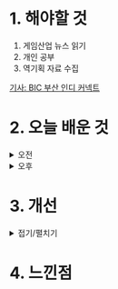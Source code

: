 
# 1. 해야할 것

1. 게임산업 뉴스 읽기 
2. 개인 공부  
3. 역기획 자료 수집

[기사: BIC 부산 인디 커넥트](https://www.gamemeca.com/view.php?gid=1752212)


# 2. 오늘 배운 것

<details>
<summary>오전</summary>

## 오늘의 뉴스
### 부산 인디 커넥트
![image](https://github.com/user-attachments/assets/fa15dc7f-5348-483e-942c-4b47011bcd39)
![image](https://github.com/user-attachments/assets/a28873fd-5f7f-4520-bbf5-b189b659537c)

재밌어보이는 게임이 정말 많이 보였던 부산 인디 커넥트.\
다 해보고 싶었지만 기다리는 시간과 플레이하는 시간이 겹쳐서 다 해보진 못했다.

이럴 줄 알았으면 응모권에 도장 받는 퀘스트를 하지 않고 그냥 돌아다니면서 흥미가 가는 게임을 해볼걸 그랬다.

그럼에도 불구하고 퀘스트 라인에 따라 안해봤을 게임들도 체험할 수 있어서 좋았다.\
개인적으로 비주얼 노벨류 게임은 잘 안하는 편인데 이번 기회로 플레이해봤는데 한번쯤은 해볼만 했다.\
게임 퀄리티가 거의 완성된 게임과 시작 프로토타입 게임들로 섞여있었지만 다 아이디어를 살펴볼 수 있어서 재밌었다.

## 포트폴리오 발표회
팀원들이 포트폴리오 자체는 많이 늘지 않았지만 확실한 목표를 향하고 있다는 게 느껴진다.

그래도 제작 속도라던지 준비기간이 길어짐에 따라 동기부여?가 기간만큼 줄어든 것 같다.


</details>


<details>
<summary>오후</summary>


</details>




# 3. 개선


<details>
<summary>접기/펼치기</summary>


</details>



# 4. 느낀점


